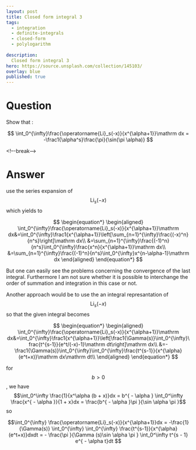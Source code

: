 ```yaml
---
layout: post
title: Closed form integral 3
tags:
  - integration   
  - definite-integrals
  - closed-form
  - polylogarithm
  
description:  
  Closed form integral 3
hero: https://source.unsplash.com/collection/145103/
overlay: blue
published: true
---
```



# Question

Show that :

$$
\int_0^{\infty}\frac{\operatorname{Li}_s(-x)}{x^{\alpha+1}}\mathrm dx
= -\frac1{\alpha^s}\frac{\pi}{\sin(\pi \alpha)}
$$

<!–-break-–>

# Answer

 use the series expansion of $$\operatorname{Li}_s(-x)$$ which yields to

$$
\begin{equation*}
\begin{aligned}
\int_0^{\infty}\frac{\operatorname{Li}_s(-x)}{x^{\alpha+1}}\mathrm dx&=\int_0^{\infty}\frac1{x^{\alpha+1}}\left[\sum_{n=1}^{\infty}\frac{(-x)^n}{n^s}\right]\mathrm dx\\
&=\sum_{n=1}^{\infty}\frac{(-1)^n}{n^s}\int_0^{\infty}\frac{x^n}{x^{\alpha+1}}\mathrm dx\\
&=\sum_{n=1}^{\infty}\frac{(-1)^n}{n^s}\int_0^{\infty}x^{n-\alpha-1}\mathrm dx
\end{aligned}
\end{equation*}
$$

But one can easily see the problems concerning the convergence of the last integral. Furthermore I am not sure whether it is possible to interchange the order of summation and integration in this case or not. 

Another approach would be to use the an integral represantation of $$\operatorname{Li}_s(-x)$$ so that the given integral becomes

$$
\begin{equation*}
\begin{aligned}
\int_0^{\infty}\frac{\operatorname{Li}_s(-x)}{x^{\alpha+1}}\mathrm dx&=\int_0^{\infty}\frac1{x^{\alpha+1}}\left[\frac1{\Gamma(s)}\int_0^{\infty}\frac{t^{s-1}}{e^t/(-x)-1}\mathrm dt\right]\mathrm dx\\
&=-\frac1{\Gamma(s)}\int_0^{\infty}\int_0^{\infty}\frac{t^{s-1}}{x^{\alpha}(e^t+x)}\mathrm dx\mathrm dt\\
\end{aligned}
\end{equation*}
$$

for $$b>0$$, we have $$\int_0^\infty  \frac{1}{x^\alpha (b + x)}dx  = b^{ - \alpha } \int_0^\infty  \frac{x^{ - \alpha }}{1 + x}dx  = \frac{b^{ - \alpha }\pi }{\sin \alpha \pi }$$
so

$$\int_0^{\infty} \frac{\operatorname{Li}_s(-x)}{x^{\alpha+1}}dx = -\frac{1}{\Gamma(s)}
\int_0^{\infty} \int_0^{\infty} \frac{t^{s-1}}{x^{\alpha}(e^t+x)}dxdt = - \frac{\pi }{\Gamma (s)\sin \alpha \pi }
\int_0^\infty  t^{s - 1} e^{ - \alpha t}dt 
$$
